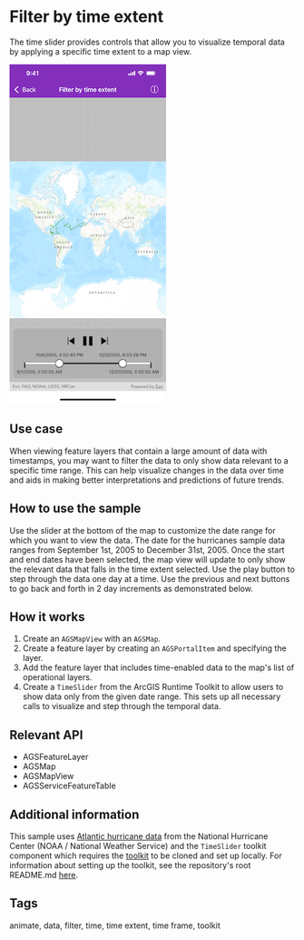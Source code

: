 # Filter by time extent

The time slider provides controls that allow you to visualize temporal data by applying a specific time extent to a map view.

![Filter by time extent](filter-time-extent.png)

## Use case

When viewing feature layers that contain a large amount of data with timestamps, you may want to filter the data to only show data relevant to a specific time range. This can help visualize changes in the data over time and aids in making better interpretations and predictions of future trends.

## How to use the sample

Use the slider at the bottom of the map to customize the date range for which you want to view the data. The date for the hurricanes sample data ranges from September 1st, 2005 to December 31st, 2005. Once the start and end dates have been selected, the map view will update to only show the relevant data that falls in the time extent selected. Use the play button to step through the data one day at a time. Use the previous and next buttons to go back and forth in 2 day increments as demonstrated below.

## How it works

1. Create an `AGSMapView` with an `AGSMap`.
2. Create a feature layer by creating an `AGSPortalItem` and specifying the layer.
3. Add the feature layer that includes time-enabled data to the map's list of operational layers.
4. Create a `TimeSlider` from the ArcGIS Runtime Toolkit to allow users to show data only from the given date range. This sets up all necessary calls to visualize and step through the temporal data.

## Relevant API

* AGSFeatureLayer
* AGSMap
* AGSMapView
* AGSServiceFeatureTable

## Additional information

This sample uses [Atlantic hurricane data](https://www.arcgis.com/home/item.html?id=49925d814d7e40fb8fa64864ef62d55e) from the National Hurricane Center (NOAA / National Weather Service) and the `TimeSlider` toolkit component which requires the [toolkit](https://github.com/Esri/arcgis-runtime-toolkit-ios) to be cloned and set up locally. For information about setting up the toolkit, see the repository's root README.md [here](https://github.com/Esri/arcgis-runtime-toolkit-ios/blob/master/README.md).

## Tags

animate, data, filter, time, time extent, time frame, toolkit
